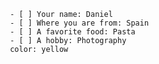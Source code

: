      - [ ] Your name: Daniel
     - [ ] Where you are from: Spain
     - [ ] A favorite food: Pasta
     - [ ] A hobby: Photography
     color: yellow
